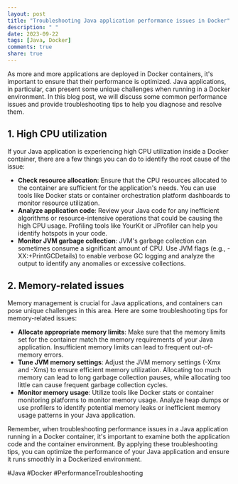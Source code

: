 ```yaml
---
layout: post
title: "Troubleshooting Java application performance issues in Docker"
description: " "
date: 2023-09-22
tags: [Java, Docker]
comments: true
share: true
---
```


As more and more applications are deployed in Docker containers, it's important to ensure that their performance is optimized. Java applications, in particular, can present some unique challenges when running in a Docker environment. In this blog post, we will discuss some common performance issues and provide troubleshooting tips to help you diagnose and resolve them.

## 1. High CPU utilization

If your Java application is experiencing high CPU utilization inside a Docker container, there are a few things you can do to identify the root cause of the issue:

- **Check resource allocation**: Ensure that the CPU resources allocated to the container are sufficient for the application's needs. You can use tools like Docker stats or container orchestration platform dashboards to monitor resource utilization.
- **Analyze application code**: Review your Java code for any inefficient algorithms or resource-intensive operations that could be causing the high CPU usage. Profiling tools like YourKit or JProfiler can help you identify hotspots in your code.
- **Monitor JVM garbage collection**: JVM's garbage collection can sometimes consume a significant amount of CPU. Use JVM flags (e.g., -XX:+PrintGCDetails) to enable verbose GC logging and analyze the output to identify any anomalies or excessive collections.

## 2. Memory-related issues

Memory management is crucial for Java applications, and containers can pose unique challenges in this area. Here are some troubleshooting tips for memory-related issues:

- **Allocate appropriate memory limits**: Make sure that the memory limits set for the container match the memory requirements of your Java application. Insufficient memory limits can lead to frequent out-of-memory errors.
- **Tune JVM memory settings**: Adjust the JVM memory settings (-Xmx and -Xms) to ensure efficient memory utilization. Allocating too much memory can lead to long garbage collection pauses, while allocating too little can cause frequent garbage collection cycles.
- **Monitor memory usage**: Utilize tools like Docker stats or container monitoring platforms to monitor memory usage. Analyze heap dumps or use profilers to identify potential memory leaks or inefficient memory usage patterns in your Java application.

Remember, when troubleshooting performance issues in a Java application running in a Docker container, it's important to examine both the application code and the container environment. By applying these troubleshooting tips, you can optimize the performance of your Java application and ensure it runs smoothly in a Dockerized environment.

#Java #Docker #PerformanceTroubleshooting